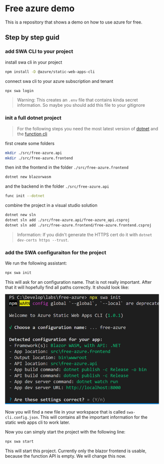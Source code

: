 # Free azure demo

This is a repository that shows a demo on how to use azure for free.

## Step by step guid

### add SWA CLI to your project

install swa cli in your project

```bash
npm install -D @azure/static-web-apps-cli
```

connect swa cli to your azure subscription and tenant

```bash
npx swa login
```

> Warning: This creates an `.env` file that contains kinda secret information. So maybe you should add this file to your gitignore

### init a full dotnet project

> For the following steps you need the most latest version of [dotnet](dot.net) and the [function cli](https://docs.microsoft.com/en-us/azure/azure-functions/functions-run-local)

first create some folders

```bash
mkdir ./src/free-azure.api
mkdir ./src/free-azure.frontend
```

then init the frontend in the folder `./src/free-azure.frontend`

```bash
dotnet new blazorwasm
```

and the backend in the folder `./src/free-azure.api`

```bash
func init --dotnet
```

combine the project in a visual studio solution

```bash
dotnet new sln
dotnet sln add ./src/free-azure.api/free-azure_api.csproj
dotnet sln add ./src/free-azure.frontend/free-azure.frontend.csproj
```

> Information: If you didn't generate the HTTPS cert do it with `dotnet dev-certs https --trust`.

### add the SWA configuraiton for the project

We run the following assistant:

```bash
npx swa init
```

This will ask for an configuration name. That is not really important. After that it will hopefully find all paths correctly. It should look like:

![swa config wizard, with all the values automatic detected](/docs/.assets/swa-config.png)

Now you will find a new file in your workspace that is called `swa-cli.config.json`. This will contains all the important information for the static web apps cli to work later.

Now you can simply start the project with the following line:

```bash
npx swa start
```

This will start this project. Currently only the blazor frontend is usable, because the function API is empty. We will change this now.
